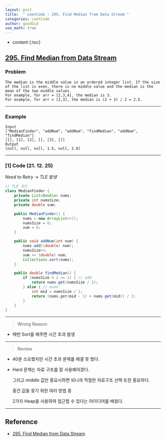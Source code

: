 ```yaml
---
layout: post
title:  " LeetCode : 295. Find Median from Data Stream "
categories: LeetCode
author: goodGid
use_math: true
---
```

* content
{:toc}

## [295. Find Median from Data Stream](https://leetcode.com/problems/find-median-from-data-stream/)

### Problem

```
The median is the middle value in an ordered integer list. If the size of the list is even, there is no middle value and the median is the mean of the two middle values.
For example, for arr = [2,3,4], the median is 3.
For example, for arr = [2,3], the median is (2 + 3) / 2 = 2.5.
```


---

### Example

```
Input
["MedianFinder", "addNum", "addNum", "findMedian", "addNum", "findMedian"]
[[], [1], [2], [], [3], []]
Output
[null, null, null, 1.5, null, 2.0]
```

---

### [1] Code (21. 12. 25)

*Need to Retry -> TLE 발생*

``` java
// TLE 코드
class MedianFinder {
    private List<Double> nums;
    private int numsSize;
    private double sum;

    public MedianFinder() {
        nums = new ArrayList<>();
        numsSize = 0;
        sum = 0;
    }

    public void addNum(int num) {
        nums.add((double) num);
        numsSize++;
        sum += (double) num;
        Collections.sort(nums);
    }

    public double findMedian() {
        if (numsSize % 2 == 1) { // odd
            return nums.get(numsSize / 2);
        } else { // even
            int mid = numsSize / 2;
            return (nums.get(mid - 1) + nums.get(mid)) / 2;
        }
    }
}
```

---

> Wrong Reason

* 매번 Sort를 해주면 시간 초과 발생

---

> Review

* 40분 소요했지만 시간 초과 문제를 해결 못 했다.

* Hard 문제는 자료 구조를 잘 사용해야겠다.

  그리고 middle 값만 중요시하면 되니까 적절한 자료구조 선택 또한 중요하다.

  중간 값을 찾기 위한 여러 방법 중
  
  2가지 Heap을 사용하여 접근할 수 있다는 아이디어를 배웠다.

---

## Reference

* [295. Find Median from Data Stream](https://leetcode.com/problems/find-median-from-data-stream/)